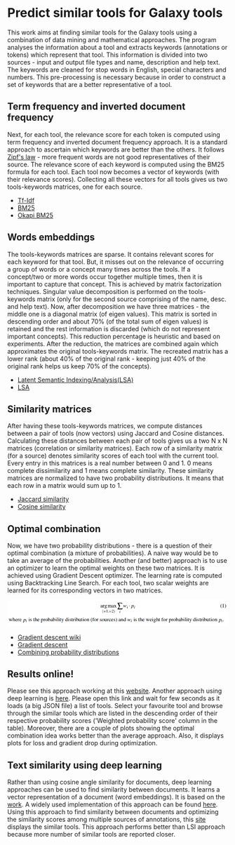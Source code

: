# Predict similar tools for Galaxy tools

This work aims at finding similar tools for the Galaxy tools using a combination of data mining and mathematical approaches. The program analyses the information about a tool and extracts keywords (annotations or tokens) which represent that tool. This information is divided into two sources - input and output file types and name, description and help text. The keywords are cleaned for stop words in English, special characters and numbers. This pre-processing is necessary because in order to construct a set of keywords that are a better representative of a tool.

## Term frequency and inverted document frequency

Next, for each tool, the relevance score for each token is computed using term frequency and inverted document frequency approach. It is a standard approach to ascertain which keywords are better than the others. It follows [Zipf's law](https://simple.wikipedia.org/wiki/Zipf%27s_law) - more frequent words are not good representatives of their source. The relevance score of each keyword is computed using the BM25 formula for each tool. Each tool now becomes a vector of keywords (with their relevance scores). Collecting all these vectors for all tools gives us two tools-keywords matrices, one for each source.

- [Tf-Idf](https://en.wikipedia.org/wiki/Tf–idf)
- [BM25](https://en.wikipedia.org/wiki/Okapi_BM25)
- [Okapi BM25](https://nlp.stanford.edu/IR-book/html/htmledition/okapi-bm25-a-non-binary-model-1.html)

## Words embeddings

The tools-keywords matrices are sparse. It contains relevant scores for each keyword for that tool. But, it misses out on the relevance of occurring a group of words or a concept many times across the tools. If a concept/two or more words occur together multiple times, then it is important to capture that concept. This is achieved by matrix factorization techniques. Singular value decomposition is performed on the tools-keywords matrix (only for the second source comprising of the name, desc. and help text). Now, after decomposition we have three matrices - the middle one is a diagonal matrix (of eigen values). This matrix is sorted in descending order and about 70% (of the total sum of eigen values) is retained and the rest information is discarded (which do not represent important concepts). This reduction percentage is heuristic and based on experiments. After the reduction, the matrices are combined again which approximates the original tools-keywords matrix. The recreated matrix has a lower rank (about 40% of the original rank - keeping just 40% of the original rank helps us keep 70% of the concepts).

- [Latent Semantic Indexing/Analysis(LSA)](https://en.wikipedia.org/wiki/Latent_semantic_analysis)
- [LSA](http://www.cs.bham.ac.uk/~pxt/IDA/lsa_ind.pdf)

## Similarity matrices 

After having these tools-keywords matrices, we compute distances between a pair of tools (now vectors) using Jaccard and Cosine distances. Calculating these distances between each pair of tools gives us a two N x N matrices (correlation or similarity matrices). Each row of a similarity matrix (for a source) denotes similarity scores of each tool with the current tool. Every entry in this matrices is a real number between 0 and 1. 0 means complete dissimilarity and 1 means complete similarity. These similarity matrices are normalized to have two probability distributions. It means that each row in a matrix would sum up to 1.

- [Jaccard similarity](https://www.cs.utah.edu/~jeffp/teaching/cs5955/L4-Jaccard+Shingle.pdf)
- [Cosine similarity](http://ieeexplore.ieee.org/stamp/stamp.jsp?arnumber=6239224)

## Optimal combination

Now, we have two probability distributions - there is a question of their optimal combination (a mixture of probabilities). A naive way would be to take an average of the probabilities. Another (and better) approach is to use an optimizer to learn the optimal weights on these two matrices. It is achieved using Gradient Descent optimizer. The learning rate is computed using Backtracking Line Search. For each tool, two scalar weights are learned for its corresponding vectors in two matrices.

![Optimal probability combination](https://raw.githubusercontent.com/anuprulez/similar_galaxy_tools/master/plots/argmax.png)

- [Gradient descent wiki](https://en.wikipedia.org/wiki/Gradient_descent)
- [Gradient descent](http://ruder.io/optimizing-gradient-descent/)
- [Combining probability distributions](https://faculty.fuqua.duke.edu/~clemen/bio/Published%20Papers/28.CombiningDistributions-Clemen&Winkler-RA-99.pdf)

## Results online!

Please see this approach working at this [website](https://rawgit.com/anuprulez/similar_galaxy_tools/master/viz/similarity_viz.html). Another approach using deep learning is [here](https://rawgit.com/anuprulez/similar_galaxy_tools/doc2vec/viz/similarity_viz.html). Please open this link and wait for few seconds as it loads (a big JSON file) a list of tools. Select your favourite tool and browse through the similar tools which are listed in the descending order of their respective probability scores ('Weighted probability score' column in the table). Moreover, there are a couple of plots showing the optimal combination idea works better than the average approach. Also, it displays plots for loss and gradient drop during optimization.

## Text similarity using deep learning

Rather than using cosine angle similarity for documents, deep learning approaches can be used to find similarity between documents. It learns a vector representation of a document (word embeddings). It is based on the [work](https://cs.stanford.edu/~quocle/paragraph_vector.pdf). A widely used implementation of this approach can be found [here](https://github.com/RaRe-Technologies/gensim ). Using this approach to find similarity between documents and optimizing the similarity scores among multiple sources of annotations, this [site](https://rawgit.com/anuprulez/similar_galaxy_tools/doc2vec/viz/similarity_viz.html) displays the similar tools. This approach performs better than LSI approach because more number of similar tools are reported closer.








